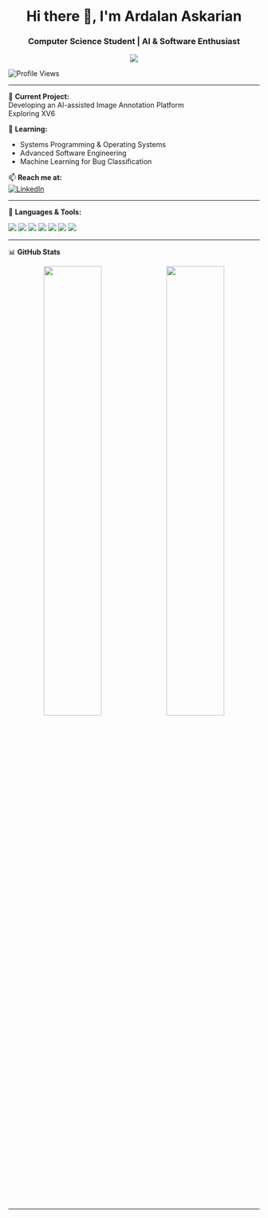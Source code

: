 <h1 align="center">Hi there 👋, I'm Ardalan Askarian</h1>
<h3 align="center">Computer Science Student | AI & Software Enthusiast</h3>

<p align="center">
  <img src="https://readme-typing-svg.herokuapp.com?lines=Welcome+to+my+GitHub!;Full-stack+developer+in+training;Building+cool+things+with+code..." />
</p>

![Profile Views](https://komarev.com/ghpvc/?username=ArdalanAskarian&color=blue&style=flat)

---

🔭 **Current Project:**  
Developing an AI-assisted Image Annotation Platform  
Exploring XV6  

🌱 **Learning:**  
- Systems Programming & Operating Systems  
- Advanced Software Engineering 
- Machine Learning for Bug Classification  

📫 **Reach me at:**  
[![LinkedIn](https://img.shields.io/badge/-LinkedIn-blue?style=flat-square&logo=Linkedin&logoColor=white)](https://www.linkedin.com/in/ardalan-askarian-79221a24b?lipi=urn%3Ali%3Apage%3Ad_flagship3_profile_view_base_contact_details%3B%2Bj2HC%2B8hSuCcEw8D1FTHew%3D%3D)

---

🧰 **Languages & Tools:**  
<p>
  <img src="https://img.shields.io/badge/Python-3776AB?style=flat&logo=python&logoColor=white" />
  <img src="https://img.shields.io/badge/JavaScript-F7DF1E?style=flat&logo=javascript&logoColor=black" />
  <img src="https://img.shields.io/badge/React-20232A?style=flat&logo=react&logoColor=61DAFB" />
  <img src="https://img.shields.io/badge/Docker-2496ED?style=flat&logo=docker&logoColor=white" />
  <img src="https://img.shields.io/badge/SQL-336791?style=flat&logo=postgresql&logoColor=white" />
  <img src="https://img.shields.io/badge/Git-F05032?style=flat&logo=git&logoColor=white" />
  <img src="https://img.shields.io/badge/Linux-FCC624?style=flat&logo=linux&logoColor=black" />
</p>

---

📊 **GitHub Stats**
<p align="center">
  <img src="https://github-readme-stats.vercel.app/api?username=ArdalanAskarian&show_icons=true&theme=radical" width="48%" />
  <img src="https://github-readme-streak-stats.herokuapp.com/?user=ArdalanAskarian&theme=radical" width="48%" />
</p>

---
